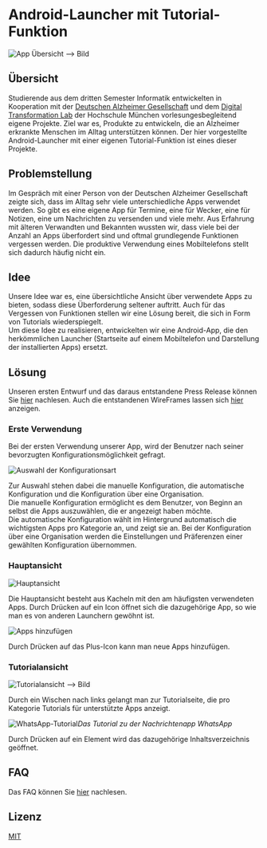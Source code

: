 # Android-Launcher mit Tutorial-Funktion

![App Übersicht]()  --> Bild


## Übersicht

Studierende aus dem dritten Semester Informatik entwickelten in Kooperation mit der [Deutschen Alzheimer Gesellschaft](https://www.deutsche-alzheimer.de) und dem [Digital Transformation Lab](https://www.hm.edu/dt-lab/) der Hochschule München vorlesungesbegleitend eigene Projekte. Ziel war es, Produkte zu entwickeln, die an Alzheimer erkrankte Menschen im Alltag unterstützen können.
Der hier vorgestellte Android-Launcher mit einer eigenen Tutorial-Funktion ist eines dieser Projekte. 

## Problemstellung

Im Gespräch mit einer Person von der Deutschen Alzheimer Gesellschaft zeigte sich, dass im Alltag sehr viele unterschiedliche Apps verwendet werden. So gibt es eine eigene App für Termine, eine für Wecker, eine für Notizen, eine um Nachrichten zu versenden und viele mehr. Aus Erfahrung mit älteren Verwandten und Bekannten wussten wir, dass viele bei der Anzahl an Apps überfordert sind und oftmal grundlegende Funktionen vergessen werden. Die produktive Verwendung eines Mobiltelefons stellt sich dadurch häufig nicht ein.

## Idee

Unsere Idee war es, eine übersichtliche Ansicht über verwendete Apps zu bieten, sodass diese Überforderung seltener auftritt. Auch für das Vergessen von Funktionen stellen wir eine Lösung bereit, die sich in Form von Tutorials wiederspiegelt.  
Um diese Idee zu realisieren, entwickelten wir eine Android-App, die den herkömmlichen Launcher (Startseite auf einem Mobiltelefon und Darstellung der installierten Apps) ersetzt.

## Lösung

Unseren ersten Entwurf und das daraus entstandene Press Release können Sie [hier]() nachlesen. Auch die entstandenen WireFrames lassen sich [hier]() anzeigen.

### Erste Verwendung

Bei der ersten Verwendung unserer App, wird der Benutzer nach seiner bevorzugten Konfigurationsmöglichkeit gefragt.  

![Auswahl der Konfigurationsart](/resources_readme/launcher_config.png)  

Zur Auswahl stehen dabei die manuelle Konfiguration, die automatische Konfiguration und die Konfiguration über eine Organisation.  
Die manuelle Konfiguration ermöglicht es dem Benutzer, von Beginn an selbst die Apps auszuwählen, die er angezeigt haben möchte.  
Die automatische Konfiguration wählt im Hintergrund automatisch die wichtigsten Apps pro Kategorie an, und zeigt sie an.
Bei der Konfiguration über eine Organisation werden die Einstellungen und Präferenzen einer gewählten Konfiguration übernommen.

### Hauptansicht

![Hauptansicht](/resources_readme/launcher_icons.png) 

Die Hauptansicht besteht aus Kacheln mit den am häufigsten verwendeten Apps. Durch Drücken auf ein Icon öffnet sich die dazugehörige App, so wie man es von anderen Launchern gewöhnt ist.  

![Apps hinzufügen](/resources_readme/launcher_icons_add_app.png)

Durch Drücken auf das Plus-Icon kann man neue Apps hinzufügen. 

### Tutorialansicht

![Tutorialansicht](resources_readme/launcher_tutorial_list.png) --> Bild  

Durch ein Wischen nach links gelangt man zur Tutorialseite, die pro Kategorie Tutorials für unterstützte Apps anzeigt.  

![WhatsApp-Tutorial](/resources_readme/launcher_tutorial_index.png)*Das Tutorial zu der Nachrichtenapp WhatsApp*

Durch Drücken auf ein Element wird das dazugehörige Inhaltsverzeichnis geöffnet.

## FAQ

Das FAQ können Sie [hier]() nachlesen.


## Lizenz
[MIT](https://choosealicense.com/licenses/mit/)

